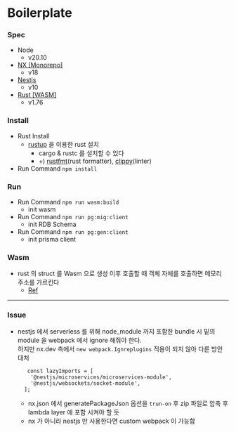 # Boilerplate

### Spec
- Node
  - v20.10
- [NX [Monorepo]](https://nx.dev/)
  - v18
- [Nestjs](https://nestjs.com/)
  - v10
- [Rust [WASM]](https://www.rust-lang.org/)
  - v1.76

### Install
- Rust Install
  - [rustup](https://rustup.rs/) 을 이용한 rust 설치
    - cargo & rustc 를 설치할 수 있다
    - +) [rustfmt](https://github.com/rust-lang/rustfmt)(rust formatter), [clippy](https://github.com/rust-lang/rust-clippy)(linter)
- Run Command `npm install`

### Run

- Run Command `npm run wasm:build`
  - init wasm
- Run Command `npm run pg:mig:client`
  - init RDB Schema
- Run Command `npm run pg:gen:client`
  - init prisma client


### Wasm

- rust 의 struct 를 Wasm 으로 생성 이후 호출할 때 객체 자체를 호출하면 메모리 주소를 가르킨다
  - [Ref](https://stackoverflow.com/questions/69694292/how-to-use-exported-struct-in-js-file)
---


### Issue
- nestjs 에서 serverless 를 위해 node_module 까지 포함한 bundle 시 밑의 module 을 webpack 에서 ignore 해줘야 한다. <br />
  하지만 nx.dev 측에서 `new webpack.Ignreplugins` 적용이 되지 않아 다른 방안 대처
  ```
     const lazyImports = [
      '@nestjs/microservices/microservices-module',
      '@nestjs/websockets/socket-module',
    ];
  ```
  - nx.json 에서 generatePackageJson 옵션을 `trun-on` 후 zip 파일로 압축 후 lambda layer 에 포함 시켜야 할 듯
  - nx 가 아니라 nestjs 만 사용한다면 custom webpack 이 가능함



